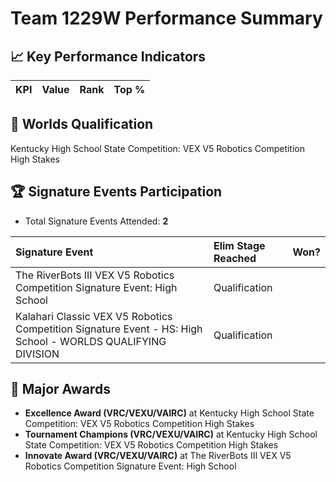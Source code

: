 # Team 1229W Performance Summary

## 📈 Key Performance Indicators
| KPI | Value | Rank | Top % |
|:---|:-----|:----|:-----|


## 🎯 Worlds Qualification
Kentucky High School State Competition: VEX V5 Robotics Competition High Stakes

## 🏆 Signature Events Participation
- Total Signature Events Attended: **2**

| Signature Event | Elim Stage Reached | Won? |
|:----------------|:-------------------|:----|
| The RiverBots III VEX V5 Robotics Competition Signature Event: High School | Qualification |  |
| Kalahari Classic VEX V5 Robotics Competition Signature Event - HS: High School - WORLDS QUALIFYING DIVISION | Qualification |  |


## 🥇 Major Awards
- **Excellence Award (VRC/VEXU/VAIRC)** at Kentucky High School State Competition: VEX V5 Robotics Competition High Stakes
- **Tournament Champions (VRC/VEXU/VAIRC)** at Kentucky High School State Competition: VEX V5 Robotics Competition High Stakes
- **Innovate Award (VRC/VEXU/VAIRC)** at The RiverBots III VEX V5 Robotics Competition Signature Event: High School

